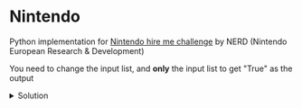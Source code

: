 # Nintendo
Python implementation for [Nintendo hire me challenge](https://www.nerd.nintendo.com/files/HireMe) by NERD (Nintendo European Research & Development)

You need to change the input list, and **only** the input list to get "True" as the output

<details>
<summary>Solution</summary>

```python
input = [0x5d, 0xc5, 0xda, 0x80, 0x81, 0xad, 0xe, 0xe6, 0xda, 0x88, 0xd9, 0x67, 0x43, 0x63, 0x1c, 0x87, 0x8b, 0x72, 0x60, 0x24, 0x4d, 0xbc, 0xd9, 0xa7, 0xfa, 0x86, 0x19, 0x26, 0x1e, 0x69, 0x3, 0x6]
```
</details>
